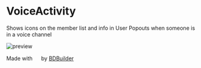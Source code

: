# VoiceActivity

Shows icons on the member list and info in User Popouts when someone is in a voice channel

![preview](https://raw.githubusercontent.com/Neodymium7/BetterDiscordStuff/main/VoiceActivity/assets/preview.png)

<span>Made with <img src="https://discord.com/assets/0483f2b648dcc986d01385062052ae1c.svg" width="15" /> by <a href="https://github.com/Kyza/bdbuilder">BDBuilder</a></span>
